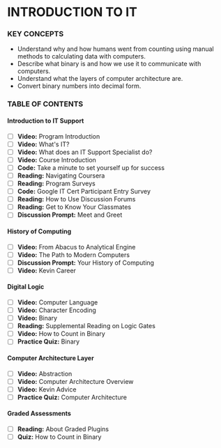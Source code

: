 # INTRODUCTION TO IT

### KEY CONCEPTS
* Understand why and how humans went from counting using manual methods to calculating data with computers.
* Describe what binary is and how we use it to communicate with computers.
* Understand what the layers of computer architecture are.
* Convert binary numbers into decimal form.

### TABLE OF CONTENTS
#### Introduction to IT Support
- [ ] **Video:** Program Introduction
- [ ] **Video:** What's IT?
- [ ] **Video:** What does an IT Support Specialist do?
- [ ] **Video:** Course Introduction
- [ ] **Code:** Take a minute to set yourself up for success
- [ ] **Reading:** Navigating Coursera
- [ ] **Reading:** Program Surveys
- [ ] **Code:** Google IT Cert Participant Entry Survey
- [ ] **Reading:** How to Use Discussion Forums
- [ ] **Reading:** Get to Know Your Classmates
- [ ] **Discussion Prompt:** Meet and Greet
#### History of Computing
- [ ] **Video:** From Abacus to Analytical Engine
- [ ] **Video:** The Path to Modern Computers
- [ ] **Discussion Prompt:** Your History of Computing
- [ ] **Video:** Kevin Career
#### Digital Logic
- [ ] **Video:** Computer Language
- [ ] **Video:** Character Encoding
- [ ] **Video:** Binary
- [ ] **Reading:** Supplemental Reading on Logic Gates
- [ ] **Video:** How to Count in Binary
- [ ] **Practice Quiz:** Binary
#### Computer Architecture Layer
- [ ] **Video:** Abstraction
- [ ] **Video:** Computer Architecture Overview
- [ ] **Video:** Kevin Advice
- [ ] **Practice Quiz:** Computer Architecture
#### Graded Assessments
- [ ] **Reading:** About Graded Plugins
- [ ] **Quiz:** How to Count in Binary
